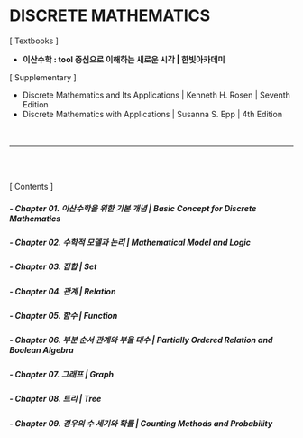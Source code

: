 # DISCRETE MATHEMATICS

[ Textbooks ]  
* **이산수학 : tool 중심으로 이해하는 새로운 시각 | 한빛아카데미**  

[ Supplementary ]  
* Discrete Mathematics and Its Applications | Kenneth H. Rosen | Seventh Edition  
* Discrete Mathematics with Applications | Susanna S. Epp | 4th Edition   
<br><br>
---
<br><br>

[ Contents ]  

##### - Chapter 01. 이산수학을 위한 기본 개념 | Basic Concept for Discrete Mathematics  
##### - Chapter 02. 수학적 모델과 논리 | Mathematical Model and Logic  
##### - Chapter 03. 집합 | Set  
##### - Chapter 04. 관계 | Relation  
##### - Chapter 05. 함수 | Function  
##### - Chapter 06. 부분 순서 관계와 부울 대수 | Partially Ordered Relation and Boolean Algebra  
##### - Chapter 07. 그래프 | Graph  
##### - Chapter 08. 트리 | Tree  
##### - Chapter 09. 경우의 수 세기와 확률 | Counting Methods and Probability  
